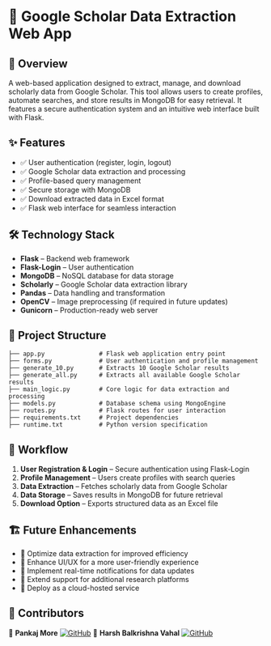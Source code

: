 # 🚀 Google Scholar Data Extraction Web App

## 📌 Overview
A web-based application designed to extract, manage, and download scholarly data from Google Scholar. This tool allows users to create profiles, automate searches, and store results in MongoDB for easy retrieval. It features a secure authentication system and an intuitive web interface built with Flask.

## ✨ Features
- ✅ User authentication (register, login, logout)
- ✅ Google Scholar data extraction and processing
- ✅ Profile-based query management
- ✅ Secure storage with MongoDB
- ✅ Download extracted data in Excel format
- ✅ Flask web interface for seamless interaction

## 🛠️ Technology Stack
- **Flask** – Backend web framework
- **Flask-Login** – User authentication
- **MongoDB** – NoSQL database for data storage
- **Scholarly** – Google Scholar data extraction library
- **Pandas** – Data handling and transformation
- **OpenCV** – Image preprocessing (if required in future updates)
- **Gunicorn** – Production-ready web server

## 📂 Project Structure
```
├── app.py               # Flask web application entry point
├── forms.py             # User authentication and profile management
├── generate_10.py       # Extracts 10 Google Scholar results
├── generate_all.py      # Extracts all available Google Scholar results
├── main_logic.py        # Core logic for data extraction and processing
├── models.py            # Database schema using MongoEngine
├── routes.py            # Flask routes for user interaction
├── requirements.txt     # Project dependencies
├── runtime.txt          # Python version specification
```

## 🚀 Workflow
1. **User Registration & Login** – Secure authentication using Flask-Login
2. **Profile Management** – Users create profiles with search queries
3. **Data Extraction** – Fetches scholarly data from Google Scholar
4. **Data Storage** – Saves results in MongoDB for future retrieval
5. **Download Option** – Exports structured data as an Excel file

## 🏗️ Future Enhancements
- 🔹 Optimize data extraction for improved efficiency
- 🔹 Enhance UI/UX for a more user-friendly experience
- 🔹 Implement real-time notifications for data updates
- 🔹 Extend support for additional research platforms
- 🔹 Deploy as a cloud-hosted service

## 🤝 Contributors
🚀 **Pankaj More** 
[![GitHub](https://img.shields.io/badge/GitHub-%23121011.svg?style=for-the-badge&logo=github&logoColor=white)](https://github.com/PANKAJMOR) 
🚀 **Harsh Balkrishna Vahal** 
[![GitHub](https://img.shields.io/badge/GitHub-%23121011.svg?style=for-the-badge&logo=github&logoColor=white)](https://github.com/hbv3074) 


